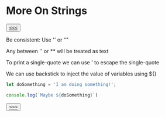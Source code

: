 # More On Strings

<button>[<<<](./02.06_README.md)</button>

Be consistent: Use '' or "" 

Any between '' or ** will be treated as text

To print a single-quote we can use \' to escape the single-quote

We can use backstick to inject the value of variables using ${}

```js
let doSomething = 'I am doing something!'; 

console.log(`Maybe ${doSomething}`)
```

<button>[>>>](./02.08_README.md)</button>
